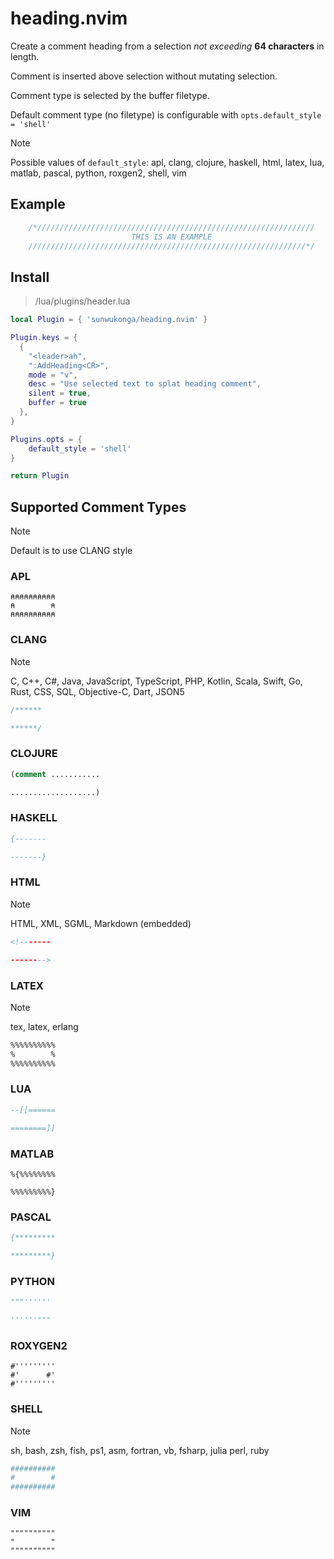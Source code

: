 # heading.nvim

Create a comment heading from a selection _not exceeding_ **64 characters** in
length.

Comment is inserted above selection without mutating selection.

Comment type is selected by the buffer filetype.

Default comment type (no filetype) is configurable with `opts.default_style = 'shell'`

> [!Note]
> Possible values of `default_style`:
> apl, clang, clojure, haskell, html, latex, lua, matlab, pascal, python, roxgen2, shell, vim

## Example
```ts
    /*//////////////////////////////////////////////////////////////
                           THIS IS AN EXAMPLE
    //////////////////////////////////////////////////////////////*/
```

## Install

> /lua/plugins/header.lua
```lua
local Plugin = { 'sunwukonga/heading.nvim' }

Plugin.keys = {
  {
    "<leader>ah",
    ":AddHeading<CR>",
    mode = "v",
    desc = "Use selected text to splat heading comment",
    silent = true,
    buffer = true
  },
}

Plugins.opts = {
    default_style = 'shell'
}

return Plugin
```

## Supported Comment Types

> [!Note]
> Default is to use CLANG style

### APL
```apl
⍝⍝⍝⍝⍝⍝⍝⍝⍝⍝
⍝        ⍝
⍝⍝⍝⍝⍝⍝⍝⍝⍝⍝
```

### CLANG
> [!Note]
> C, C++, C#, Java, JavaScript, TypeScript, PHP, Kotlin, Scala, Swift, Go, Rust, CSS, SQL, Objective-C, Dart, JSON5
```c
/******

******/
```

### CLOJURE
```clj
(comment ...........

...................)
```

### HASKELL
```haskell
{-------

-------}
```

### HTML
> [!Note]
> HTML, XML, SGML, Markdown (embedded)
```html
<!-------

-------->
```

### LATEX
> [!Note]
> tex, latex, erlang
```sh
%%%%%%%%%%
%        %
%%%%%%%%%%
```

### LUA
```lua
--[[======

========]]
```

### MATLAB
```mat
%{%%%%%%%%

%%%%%%%%%}
```

### PASCAL
```pascal
{*********

*********}
```

### PYTHON
```python
"""''''''

''''''"""
```

### ROXYGEN2
```roxygen2
#'''''''''
#'      #'
#'''''''''
```

### SHELL
> [!Note]
> sh, bash, zsh, fish, ps1, asm, fortran, vb, fsharp, julia
> perl, ruby
```sh
##########
#        #
##########
```

### VIM
```vim
""""""""""
"        "
""""""""""
```
